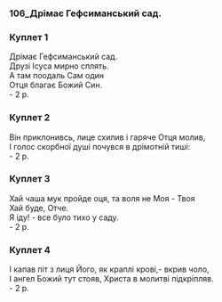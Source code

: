 ### 106_Дрімає Гефсиманський сад.
### Куплет 1
Дрімає Гефсиманський сад. <br/>Друзі Ісуса мирно сплять. <br/>А там поодаль Сам один <br/>Отця благає Божий Син.<br/> - 2 р.
### Куплет 2
Він приклонивсь, лице схилив і гаряче Отця молив, <br/>І голос скорбної душі почувся в дрімотній тиші:<br/> - 2 р.
### Куплет 3
Хай чаша мук пройде оця, та воля не Моя - Твоя <br/>Хай буде, Отче. <br/>Я іду! - все було тихо у саду.<br/> - 2 р.
### Куплет 4
І капав піт з лиця Його, як краплі крові,- вкрив чоло,<br/>І ангел Божий тут стояв, Христа в молитві підкріпляв.<br/> - 2 р.
